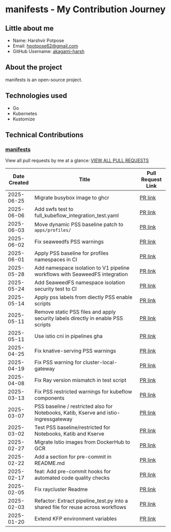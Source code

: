 
# manifests - My Contribution Journey

## Little about me

- Name: Harshvir Potpose
- Email: <hpotpose62@gmail.com>
- GitHub Username: [akagami-harsh](https://github.com/akagami-harsh)

## About the project

manifests is an open-source project. 

## Technologies used

- Go
- Kubernetes
- Kustomize

## Technical Contributions

### [manifests](https://github.com/kubeflow/manifests)

View all pull requests by me at a glance: [VIEW ALL PULL REQUESTS](https://github.com/kubeflow/manifests/pulls?q=is%3Apr+author%3Aakagami-harsh+is%3Aclosed)


| Date Created | Title | Pull Request Link |
| ------------ | ----- | ----------------- |
| 2025-06-25 | Migrate busybox image to ghcr | [PR link](https://github.com/kubeflow/manifests/pull/3174) |
| 2025-06-06 | Add swfs test to full_kubeflow_integration_test.yaml | [PR link](https://github.com/kubeflow/manifests/pull/3160) |
| 2025-06-03 | Move dynamic PSS baseline patch to `apps/profiles/` | [PR link](https://github.com/kubeflow/manifests/pull/3157) |
| 2025-06-02 | Fix seaweedfs PSS warnings | [PR link](https://github.com/kubeflow/manifests/pull/3152) |
| 2025-06-01 | Apply PSS baseline for profiles namespaces in CI | [PR link](https://github.com/kubeflow/manifests/pull/3150) |
| 2025-05-28 | Add namespace isolation to V1 pipeline workflows with SeaweedFS integration | [PR link](https://github.com/kubeflow/manifests/pull/3145) |
| 2025-05-24 |  Add SeaweedFS namespace isolation security test to CI | [PR link](https://github.com/kubeflow/manifests/pull/3141) |
| 2025-05-14 | Apply pss labels from diectly PSS enable scripts | [PR link](https://github.com/kubeflow/manifests/pull/3132) |
| 2025-05-11 | Remove static PSS files and apply security labels directly in enable PSS scripts | [PR link](https://github.com/kubeflow/manifests/pull/3130) |
| 2025-05-11 | Use istio cni in pipelines gha | [PR link](https://github.com/kubeflow/manifests/pull/3128) |
| 2025-04-25 | Fix knative-serving PSS warnings | [PR link](https://github.com/kubeflow/manifests/pull/3118) |
| 2025-04-19 | Fix PSS warning for cluster-local-gateway | [PR link](https://github.com/kubeflow/manifests/pull/3108) |
| 2025-04-08 | Fix Ray version mismatch in test script | [PR link](https://github.com/kubeflow/manifests/pull/3090) |
| 2025-03-13 | Fix PSS restricted warnings for kubeflow components | [PR link](https://github.com/kubeflow/manifests/pull/3050) |
| 2025-03-07 | PSS baseline / restricted also for Notebooks, Katib, Kserve and istio-ingressgateway | [PR link](https://github.com/kubeflow/manifests/pull/3042) |
| 2025-03-02 | Test PSS baseline/restricted for Notebooks, Katib and Kserve | [PR link](https://github.com/kubeflow/manifests/pull/3026) |
| 2025-02-27 | Migrate Istio images from DockerHub to GCR | [PR link](https://github.com/kubeflow/manifests/pull/3022) |
| 2025-02-22 | Add a section for pre-commit in README.md | [PR link](https://github.com/kubeflow/manifests/pull/3009) |
| 2025-02-17 | feat: Add pre-commit hooks for automated code quality checks | [PR link](https://github.com/kubeflow/manifests/pull/3001) |
| 2025-02-05 | Fix raycluster Readme | [PR link](https://github.com/kubeflow/manifests/pull/2976) |
| 2025-02-03 | Refactor: Extract pipeline_test.py into a shared file for reuse across workflows | [PR link](https://github.com/kubeflow/manifests/pull/2972) |
| 2025-01-20 | Extend KFP environment variables | [PR link](https://github.com/kubeflow/manifests/pull/2959) |
